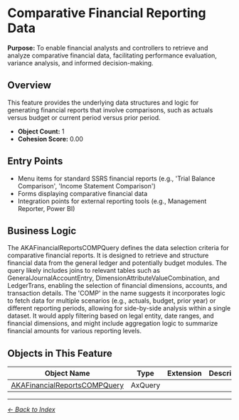 # Comparative Financial Reporting Data

**Purpose:** To enable financial analysts and controllers to retrieve and analyze comparative financial data, facilitating performance evaluation, variance analysis, and informed decision-making.

## Overview

This feature provides the underlying data structures and logic for generating financial reports that involve comparisons, such as actuals versus budget or current period versus prior period.

- **Object Count:** 1
- **Cohesion Score:** 0.00

## Entry Points

- Menu items for standard SSRS financial reports (e.g., 'Trial Balance Comparison', 'Income Statement Comparison')
- Forms displaying comparative financial data
- Integration points for external reporting tools (e.g., Management Reporter, Power BI)

## Business Logic

The AKAFinancialReportsCOMPQuery defines the data selection criteria for comparative financial reports. It is designed to retrieve and structure financial data from the general ledger and potentially budget modules. The query likely includes joins to relevant tables such as GeneralJournalAccountEntry, DimensionAttributeValueCombination, and LedgerTrans, enabling the selection of financial dimensions, accounts, and transaction details. The 'COMP' in the name suggests it incorporates logic to fetch data for multiple scenarios (e.g., actuals, budget, prior year) or different reporting periods, allowing for side-by-side analysis within a single dataset. It would apply filtering based on legal entity, date ranges, and financial dimensions, and might include aggregation logic to summarize financial amounts for various reporting levels.

## Objects in This Feature

| Object Name | Type | Extension | Description |
|-------------|------|-----------|-------------|
| [AKAFinancialReportsCOMPQuery](Objects/AKAFinancialReportsCOMPQuery.md) | AxQuery |  |  |

---

*[← Back to Index](../../index.md)*
